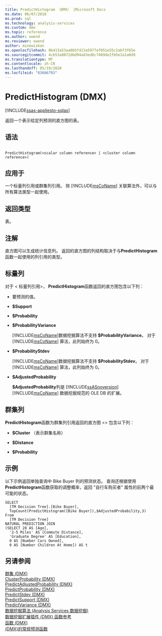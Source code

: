 ```yaml
---
title: PredictHistogram （DMX） |Microsoft Docs
ms.date: 06/07/2018
ms.prod: sql
ms.technology: analysis-services
ms.custom: dmx
ms.topic: reference
ms.author: owend
ms.reviewer: owend
author: minewiskan
ms.openlocfilehash: 0b413a53aa0b5f423a5977ef051e55c2abf3f65e
ms.sourcegitcommit: 4cb53a8072dbd94a83ed8c7409de2fb5e2a1a0d9
ms.translationtype: MT
ms.contentlocale: zh-CN
ms.lasthandoff: 05/19/2020
ms.locfileid: "83666793"
---
```

# <a name="predicthistogram-dmx"></a>PredictHistogram (DMX)
[!INCLUDE[ssas-appliesto-sqlas](../includes/ssas-appliesto-sqlas.md)]

  返回一个表示给定列预测的直方图的表。  
  
## <a name="syntax"></a>语法  
  
```  
  
PredictHistogram(<scalar column reference> | <cluster column reference>)  
```  
  
## <a name="applies-to"></a>应用于  
 一个标量列引用或群集列引用。 除 [!INCLUDE[msCoName](../includes/msconame-md.md)] 关联算法外，可以与所有算法类型一起使用。  
  
## <a name="return-type"></a>返回类型  
 表。  
  
## <a name="remarks"></a>注解  
 直方图可以生成统计信息列。 返回的直方图的列结构取决于与**PredictHistogram**函数一起使用的列引用的类型。  
  
## <a name="scalar-columns"></a>标量列  
 对于 \< 标量列引用>， **PredictHistogram**函数返回的直方图包含以下列：  
  
-   要预测的值。  
  
-   **$Support**  
  
-   **$Probability**  
  
-   **$ProbabilityVariance**  
  
     [!INCLUDE[msCoName](../includes/msconame-md.md)]数据挖掘算法不支持 **$ProbabilityVariance**。 对于 [!INCLUDE[msCoName](../includes/msconame-md.md)] 算法，此列始终为 0。  
  
-   **$ProbabilityStdev**  
  
     [!INCLUDE[msCoName](../includes/msconame-md.md)]数据挖掘算法不支持 **$ProbabilityStdev**。 对于 [!INCLUDE[msCoName](../includes/msconame-md.md)] 算法，此列始终为 0。  
  
-   **$AdjustedProbability**  
  
     **$AdjustedProbability**列是 [!INCLUDE[ssASnoversion](../includes/ssasnoversion-md.md)] [!INCLUDE[msCoName](../includes/msconame-md.md)] 数据挖掘规范的 OLE DB 的扩展。  
  
## <a name="cluster-columns"></a>群集列  
 **PredictHistogram**函数为群集列引用返回的直方图 \<> 包含以下列：  
  
-   **$Cluster** （表示群集名称）  
  
-   **$Distance**  
  
-   **$Probability**  
  
## <a name="examples"></a>示例  
 以下示例返回单独查询中 Bike Buyer 列的预测状态。 查询还根据使用**PredictHistogram**函数获取的调整概率，返回 "自行车购买者" 属性的前两个最可能的状态。  
  
```  
SELECT  
  [TM Decision Tree].[Bike Buyer],  
  TopCount(PredictHistogram([Bike Buyer]),$AdjustedProbability,3)  
From  
  [TM Decision Tree]  
NATURAL PREDICTION JOIN  
(SELECT 28 AS [Age],  
  '2-5 Miles' AS [Commute Distance],  
  'Graduate Degree' AS [Education],  
  0 AS [Number Cars Owned],  
  0 AS [Number Children At Home]) AS t  
```  
  
## <a name="see-also"></a>另请参阅  
 [群集 &#40;DMX&#41;](../dmx/cluster-dmx.md)   
 [ClusterProbability &#40;DMX&#41;](../dmx/clusterprobability-dmx.md)   
 [PredictAdjustedProbability &#40;DMX&#41;](../dmx/predictadjustedprobability-dmx.md)   
 [PredictProbability &#40;DMX&#41;](../dmx/predictprobability-dmx.md)   
 [PredictStdev &#40;DMX&#41;](../dmx/predictstdev-dmx.md)   
 [PredictSupport &#40;DMX&#41;](../dmx/predictsupport-dmx.md)   
 [PredictVariance &#40;DMX&#41;](../dmx/predictvariance-dmx.md)   
 [数据挖掘算法 &#40;Analysis Services 数据挖掘&#41;](https://docs.microsoft.com/analysis-services/data-mining/data-mining-algorithms-analysis-services-data-mining)   
 [数据挖掘扩展插件 &#40;DMX&#41; 函数参考](../dmx/data-mining-extensions-dmx-function-reference.md)   
 [函数 &#40;DMX&#41;](../dmx/functions-dmx.md)   
 [&#40;DMX&#41;的常规预测函数](../dmx/general-prediction-functions-dmx.md)  
  
  
